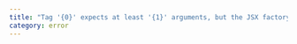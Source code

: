 ```yaml
---
title: "Tag '{0}' expects at least '{1}' arguments, but the JSX factory '{2}' provides at most '{3}'."
category: error
---
```


